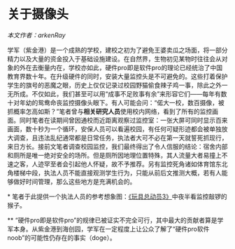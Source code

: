 # 关于摄像头
*本文作者：arkenRay*

学军（紫金港）是一个成熟的学校，建校之初为了避免王婆卖瓜之场面，将一部分精力以及大量的资金投入于基础设施建设。在自然界，生物初见某物时往往会从对象的外在去衡量内在，学校亦如此，硬件pro即是软件pro的理论已经统治了中国教育界数十年。在升级硬件的同时，安装大量监控头是不可避免的。这些打着保护学生的旗号的恶魔之眼，历史上仅仅记录过校园野猫偷食辣子鸡一事，除此之外一无所成。不仅如此，我们甚至可以用“成事不足败事有余”来形容它们——每年有数十对年幼的鸳鸯命丧监控摄像头眼下。有人可能会问：“偌大一校，数百摄像，被抓概率怎高如斯？”笔者曾与**相关研究人员**使用校内网络，看到了所有的监控画面。同时笔者在读期间曾因通校而近距离观察过监控室：一张大屏可同时显示百来画面，数十秒为一个循环，安保人员可以看遍校园，有任何可疑形迹都会被单独放大调查，且违法乱纪通常都是日常任务，执法者大可不必在第一天就誓死抓现行，来日方长。接前文笔者调查校园监控，我们最终得出了令人信服的结论：宿舍内部和厕所是唯一绝对安全的场所。但是厕所因地理位置特殊，其人流量大者易撞上不速之客，人迹罕至者会引起他人怀疑，故不予推荐。另有监控死角诸如体育馆东北角楼梯中段，执法人员不能直接观测学生行为，只能从前后文推测大概，若有人能够做好时间管理，那么这些地方是充满机会的。

\* 笔者于此提供一个执法人员的参考想象图：[《玩具总动员3》](https://movie.douban.com/subject/1858711//)中夜半看监控敲锣的猴子。

\*\* “硬件pro即是软件pro”的规律已被证实不完全可行，其中最大的贡献者算是学军本身。从紫金港到海创园，学军在一定程度上让公众了解了“硬件pro软件noob”的可能性仍存在的事实（doge）。